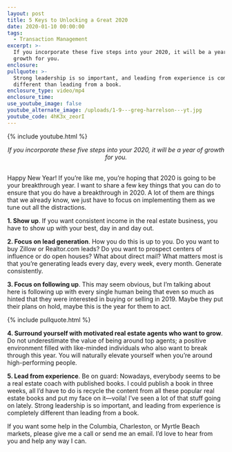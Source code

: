 ```yaml
---
layout: post
title: 5 Keys to Unlocking a Great 2020
date: 2020-01-10 00:00:00
tags:
  - Transaction Management
excerpt: >-
  If you incorporate these five steps into your 2020, it will be a year of
  growth for you.
enclosure:
pullquote: >-
  Strong leadership is so important, and leading from experience is completely
  different than leading from a book.
enclosure_type: video/mp4
enclosure_time:
use_youtube_image: false
youtube_alternate_image: /uploads/1-9---greg-harrelson---yt.jpg
youtube_code: 4hK3x_zeorI
---
```


{% include youtube.html %}

<center><em>If you incorporate these five steps into your 2020, it will be a year of growth for you.</em></center>

<br>Happy New Year\! If you’re like me, you’re hoping that 2020 is going to be your breakthrough year. I want to share a few key things that you can do to ensure that you do have a breakthrough in 2020. A lot of them are things that we already know, we just have to focus on implementing them as we tune out all the distractions.

**1\. Show up**. If you want consistent income in the real estate business, you have to show up with your best, day in and day out.

**2\. Focus on lead generation**. How you do this is up to you. Do you want to buy Zillow or Realtor.com leads? Do you want to prospect centers of influence or do open houses? What about direct mail? What matters most is that you’re generating leads every day, every week, every month. Generate consistently.

**3\. Focus on following up**. This may seem obvious, but I’m talking about here is following up with every single human being that even so much as hinted that they were interested in buying or selling in 2019. Maybe they put their plans on hold, maybe this is the year for them to act.

{% include pullquote.html %}

**4\. Surround yourself with motivated real estate agents who want to grow**. Do not underestimate the value of being around top agents; a positive environment filled with like-minded individuals who also want to break through this year. You will naturally elevate yourself when you’re around high-performing people.

**5\. Lead from experience**. Be on guard: Nowadays, everybody seems to be a real estate coach with published books. I could publish a book in three weeks, all I’d have to do is recycle the content from all these popular real estate books and put my face on it—voila\! I’ve seen a lot of that stuff going on lately. Strong leadership is so important, and leading from experience is completely different than leading from a book.

If you want some help in the Columbia, Charleston, or Myrtle Beach markets, please give me a call or send me an email. I’d love to hear from you and help any way I can.